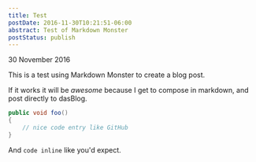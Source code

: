 ```yaml
---
title: Test
postDate: 2016-11-30T10:21:51-06:00
abstract: Test of Markdown Monster
postStatus: publish
---
```

30 November 2016

This is a test using Markdown Monster to create a blog post.

If it works it will be *awesome* because I get to compose in markdown, and post directly to dasBlog.


```csharp
public void foo()
{
    // nice code entry like GitHub
}
```

And `code inline` like you'd expect.
